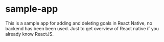 # sample-app

This is a sample app for adding and deleting goals in React Native, no backend has been been used. Just to get overview of React native if you already know ReactJS.

